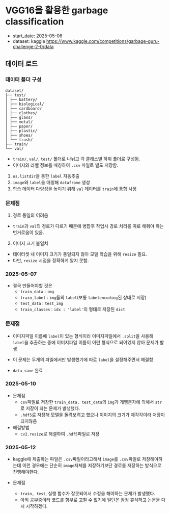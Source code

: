 # VGG16을 활용한 garbage classification
- start_date: 2025-05-06
- dataset: kaggle https://www.kaggle.com/competitions/garbage-guru-challenge-2-0/data

## 데이터 로드
### 데이터 폴더 구성
```
dataset/
├── test/
│ ├── battery/
│ ├── biological/
│ ├── cardboard/
│ ├── clothes/
│ ├── glass/
│ ├── metal/
│ ├── paper/
│ ├── plastic/
│ ├── shoes/
│ └── trash/
├── train/
└── val/
```
- `train/`, `val/`, `test/` 폴더로 나뉘고 각 클래스별 하위 폴더로 구성됨.
- 이미지와 라벨 정보를 매칭하여 `.csv` 파일로 별도 저장함.

1. `os.listdir`을 통한 `label` 자동추출
2. `image`와 `label`을 매칭해 `dataframe` 생성
3. 학습 데이터 다양성을 높이기 위해 `val` 데이터를 `train`에 통합 사용

### 문제점
1. 경로 통일의 어려움
- `train`과 `val`의 경로가 다르기 때문에 병합후 작업시 경로 처리를 따로 해줘야 하는 번거로움이 있음.
2. 이미지 크기 불일치
- 데이터셋 내 이미지 크기가 통일되지 않아 모델 학습을 위해 `resize` 필요.
- 다만, `resize` 시점을 정확하게 알지 못함.

### 2025-05-07
- 결국 만들어야할 것은
    - `train_data` : `img`
    - `train_label` : `img`들의 `label`(보통 `labelencoding`된 상태로 저장)
    - `test_data` : `test_img`
    - `train_classes` : `idx : 'label'`의 형태로 저장된 `dict`

### 문제점
- 이미지파일 이름에 `label`이 있는 형식이라 이미지파일에서 `.split`을 사용해 `label`을 추출하는 중에 이미지파일 이름이 이런 형식으로 되어있지 않아 문제가 발생
- 이 문제는 두개의 파일에서만 발생했기에 따로 `label`을 설정해주면서 해결함

- `data_save` 완료

### 2025-05-10
- 문제점
    - `csv`파일로 저장한 `train_data, test_data`의 `img`가 개행문자에 의해서 `str`로 저장이 되는 문제가 발생했다.
    - `.hdf5`로 저장해 모델을 돌려보려고 했으나 이미지의 크기가 제각각이라 저장이 되지않음
- 해결방법
    - `cv2.resize`로 해결하여 `.hdf5`파일로 저장

### 2025-05-12
- kaggle에 제출하는 파일은 `.csv`파일이라고해서 `image`를 `.csv`파일로 저장해야하는데 이런 경우에는 단순히 `image`자체를 저장하기보단 경로를 저장하는 방식으로 진행해야한다.

- 문제점
    - `train, test`, 실행 함수가 잘못되어서 수정을 해야하는 문제가 발생했다.
    - 아직 공부중이라 코드를 함부로 고칠 수 없기에 일단은 잠정 휴식하고 논문을 다시 시작하겠다.
